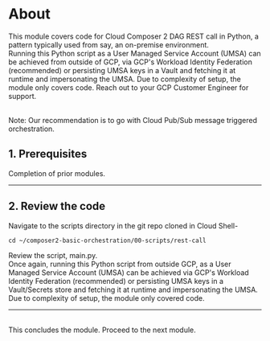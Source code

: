 # About

This module covers code for Cloud Composer 2 DAG REST call in Python, a pattern typically used from say, an on-premise environment. <br>
Running this Python script as a User Managed Service Account (UMSA) can be achieved from outside of GCP, via GCP's Workload Identity Federation (recommended) or persisting UMSA keys in a Vault and fetching it at runtime and impersonating the UMSA. Due to complexity of setup, the module only covers code. Reach out to your GCP Customer Engineer for support. 

<br>
Note: Our recommendation is to go with Cloud Pub/Sub message triggered orchestration.  

## 1. Prerequisites

Completion of prior modules.
<br>
<hr>

## 2. Review the code 

Navigate to the scripts directory in the git repo cloned in Cloud Shell-
```
cd ~/composer2-basic-orchestration/00-scripts/rest-call
```
Review the script, main.py. <br>
Once again, running this Python script from outside GCP, as a User Managed Service Account (UMSA) can be achieved via GCP's Workload Identity Federation (recommended) or persisting UMSA keys in a Vault/Secrets store and fetching it at runtime and impersonating the UMSA. Due to complexity of setup, the module only covered code. 


<hr>
<br>
This concludes the module. Proceed to the next module.

